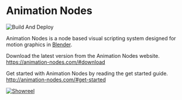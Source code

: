 
Animation Nodes
===============

![Build And Deploy](https://github.com/JacquesLucke/animation_nodes/workflows/Build%20And%20Deploy/badge.svg)

Animation Nodes is a node based visual scripting system designed for motion graphics in [Blender](http://blender.org).

Download the latest version from the Animation Nodes website. https://animation-nodes.com/#download

Get started with Animation Nodes by reading the get started guide. http://animation-nodes.com/#get-started

[![Showreel](https://img.youtube.com/vi/nCghhlMOwRg/0.jpg)](https://www.youtube.com/watch?v=nCghhlMOwRg)
